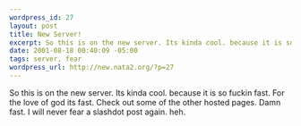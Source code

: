 ```yaml
--- 
wordpress_id: 27
layout: post
title: New Server!
excerpt: So this is on the new server. Its kinda cool. because it is so fuckin fast. For the love of god its fast. Check out some of the other hosted pages. Damn fast. I will never fear a slashdot post again. heh.
date: 2001-08-18 00:40:09 -05:00
tags: server, fear
wordpress_url: http://new.nata2.org/?p=27
---
```

So this is on the new server. Its kinda cool. because it is so fuckin fast. For the love of god its fast. Check out some of the other hosted pages. Damn fast. I will never fear a slashdot post again. heh.
